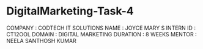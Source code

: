 # DigitalMarketing-Task-4
COMPANY : CODTECH IT SOLUTIONS
NAME : JOYCE MARY S
INTERN ID : CT12OOL
DOMAIN : DIGITAL MARKETING
DURATION : 8 WEEKS
MENTOR : NEELA SANTHOSH KUMAR
